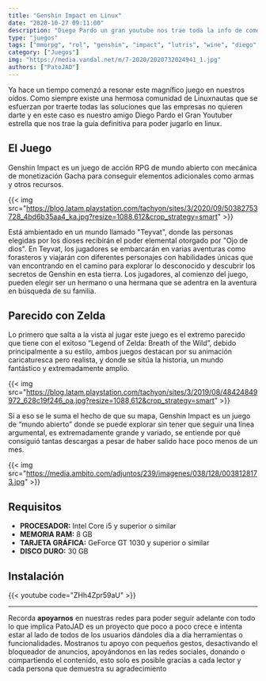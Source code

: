 ```yaml
---
title: "Genshin Impact en Linux"
date: "2020-10-27 09:11:00"
description: "Diego Pardo un gran youtube nos trae toda la info de como jugar este magnifico juego en GNU/Linux"
type: "juegos"
tags: ["mmorpg", "rol", "genshin", "impact", "lutris", "wine", "diego", "pardo", "como", "jugar"]
category: ["Juegos"]
img: "https://media.vandal.net/m/7-2020/2020732024941_1.jpg"
authors: ["PatoJAD"]
---
```




Ya hace un tiempo comenzó a resonar este magnífico juego en nuestros oídos. Como siempre existe una hermosa comunidad de Linuxnautas que se esfuerzan por traerte todas las soluciones que las empresas no quieren darte y en este caso es nuestro amigo Diego Pardo el Gran Youtuber estrella que nos trae la guía definitiva para poder jugarlo en linux.




## El Juego



Genshin Impact es un juego de acción RPG de mundo abierto con mecánica de monetización Gacha para conseguir elementos adicionales como armas y otros recursos.


{{< img src="https://blog.latam.playstation.com/tachyon/sites/3/2020/09/50382753728_4bd6b35aa4_ka.jpg?resize=1088,612&crop_strategy=smart" >}}


Está ambientado en un mundo llamado "Teyvat", donde las personas elegidas por los dioses recibirán el poder elemental otorgado por "Ojo de dios". En Teyvat, los jugadores se embarcarán en varias aventuras como forasteros y viajarán con diferentes personajes con habilidades únicas que van encontrando en el camino para explorar lo desconocido y descubrir los secretos de Genshin en esta tierra. Los jugadores, al comienzo del juego, pueden elegir ser un hermano o una hermana que se adentra en la aventura en búsqueda de su familia.




## Parecido con Zelda



Lo primero que salta a la vista al jugar este juego es el extremo parecido que tiene con el exitoso “Legend of Zelda: Breath of the Wild”, debido principalmente a su estilo, ambos juegos destacan por su animación caricaturesca pero realista, y donde se sitúa la historia, un mundo fantástico y extremadamente amplio.


{{< img src="https://blog.latam.playstation.com/tachyon/sites/3/2019/08/48424849972_628c19f246_oa.jpg?resize=1088,612&crop_strategy=smart" >}}


Si a eso se le suma el hecho de que su mapa, Genshin Impact es un juego de “mundo abierto” donde se puede explorar sin tener que seguir una línea argumental, es extremadamente grande y variado, se entiende por qué consiguió tantas descargas a pesar de haber salido hace poco menos de un mes.


{{< img src="https://media.ambito.com/adjuntos/239/imagenes/038/128/0038128173.jpg" >}}



## Requisitos



* **PROCESADOR:** Intel Core i5 y superior o similar
* **MEMORIA RAM:** 8 GB
* **TARJETA GRÁFICA:** GeForce GT 1030 y superior o similar
* **DISCO DURO:** 30 GB




## Instalación


{{< youtube code="ZHh4Zpr59aU" >}}



---



Recorda **apoyarnos** en nuestras redes para poder seguir adelante con todo lo que implica PatoJAD es un proyecto que poco a poco crece e intenta estar al lado de todos de los usuarios dándoles dia a dia herramientas o funcionalidades. Mostranos tu apoyo con pequeños gestos, desactivando el bloqueador de anuncios, apoyándonos en las redes sociales, donando o compartiendo el contenido, esto solo es posible gracias a cada lector y cada persona que demuestra su agradecimiento
